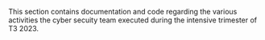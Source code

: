 This section contains documentation and code regarding the various activities the cyber secuity team executed during the intensive trimester of T3 2023.
